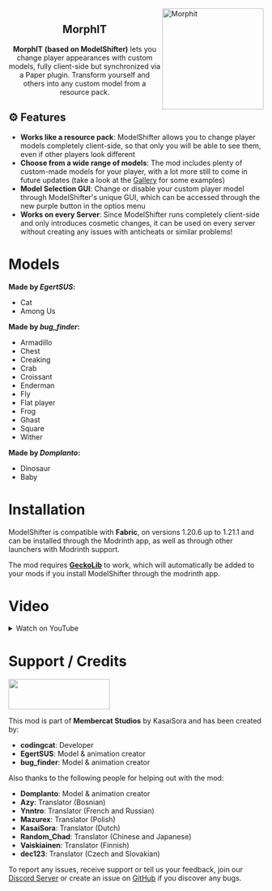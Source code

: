 <img src="https://cdn.modrinth.com/data/JQ2QjaSV/0c2cace62ca827dba0f9c796d4fc630276bb2f98_96.webp" height="200" alt="Morphit" align="right">

<div align="center">

## MorphIT

**MorphIT** **(based on ModelShifter)** lets you change player appearances with custom models, fully client-side but synchronized via a Paper plugin. Transform yourself and others into any custom model from a resource pack.
</div>

## ⚙️ Features
- **Works like a resource pack**: ModelShifter allows you to change player models completely client-side, so that only you will be able to see them, even if other players look different
- **Choose from a wide range of models**: The mod includes plenty of custom-made models for your player, with a lot more still to come in future updates (take a look at the [Gallery](https://modrinth.com/mod/model-shifter/gallery) for some examples)
- **Model Selection GUI**: Change or disable your custom player model through ModelShifter's unique GUI, which can be accessed through the new purple button in the optios menu
- **Works on every Server**: Since ModelShifter runs completely client-side and only introduces cosmetic changes, it can be used on every server without creating any issues with anticheats or similar problems!

# Models
**Made by *EgertSUS*:**
- Cat
- Among Us

**Made by *bug_finder*:**
- Armadillo
- Chest
- Creaking
- Crab
- Croissant
- Enderman
- Fly
- Flat player
- Frog
- Ghast
- Square
- Wither

**Made by *Domplanto*:**
- Dinosaur
- Baby

# Installation
ModelShifter is compatible with **Fabric**, on versions 1.20.6 up to 1.21.1 and can be installed through the Modrinth app, as well as through other launchers with Modrinth support.

The mod requires [**GeckoLib**](https://modrinth.com/mod/geckolib) to work, which will automatically be added to your mods if you install ModelShifter through the modrinth app.

# Video
<details>
<summary>Watch on YouTube</summary>
<iframe width="560" height="315" src="https://www.youtube-nocookie.com/embed/vvEL9Lems4o" title="YouTube video player" frameborder="0" allow="accelerometer; autoplay; clipboard-write; encrypted-media; gyroscope; picture-in-picture; web-share" allowfullscreen></iframe>
</details>

# Support / Credits
[<img src="https://codingcat2468.github.io/assets/images/membercat_studios.png" height="60" width="200"/>](https://membercat.com)

This mod is part of **Membercat Studios** by KasaiSora and has been created by:
- **codingcat**: Developer
- **EgertSUS**: Model & animation creator
- **bug_finder**: Model & animation creator

Also thanks to the following people for helping out with the mod:
- **Domplanto**: Model & animation creator
- **Azy**: Translator (Bosnian)
- **Ynntro**: Translator (French and Russian)
- **Mazurex**: Translator (Polish)
- **KasaiSora**: Translator (Dutch)
- **Random_Chad**: Translator (Chinese and Japanese)
- **Vaiskiainen**: Translator (Finnish)
- **dec123**: Translator (Czech and Slovakian)

To report any issues, receive support or tell us your feedback, join our [Discord Server](https://dc.kasai.gg/) or create an issue on [GitHub](https://github.com/codingcat2468/ModelShifter/issues) if you discover any bugs.
